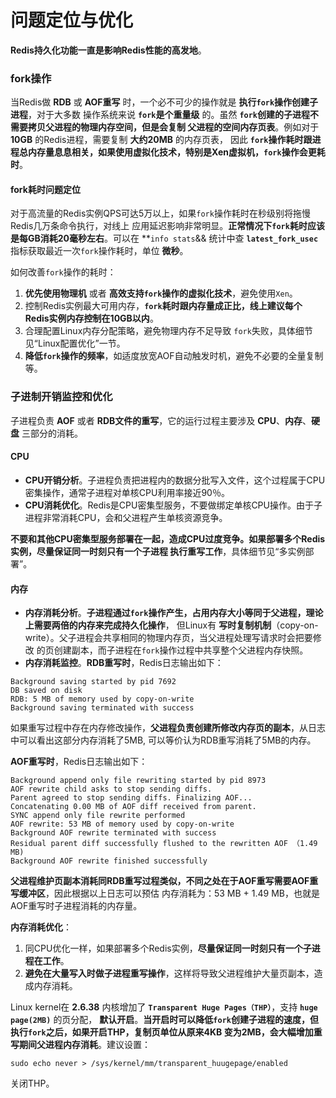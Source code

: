 问题定位与优化
===============================================================
**Redis持久化功能一直是影响Redis性能的高发地**。

### fork操作
当Redis做 **RDB** 或 **AOF重写** 时，一个必不可少的操作就是 **执行`fork`操作创建子进程**，对于大多数
操作系统来说 **`fork`是个重量级** 的。虽然 **`fork`创建的子进程不需要拷贝父进程的物理内存空间，但是会复制
父进程的空间内存页表**。例如对于 **10GB** 的Redis进程，需要复制 **大约20MB** 的内存页表，
因此 **`fork`操作耗时跟进程总内存量息息相关，如果使用虚拟化技术，特别是Xen虚拟机，`fork`操作会更耗时**。

#### fork耗时问题定位
对于高流量的Redis实例QPS可达5万以上，如果`fork`操作耗时在秒级别将拖慢Redis几万条命令执行，对线上
应用延迟影响非常明显。**正常情况下`fork`耗时应该是每GB消耗20毫秒左右**。可以在 **`info stats`&& 统计中查
**`latest_fork_usec`** 指标获取最近一次`fork`操作耗时，单位 **微秒**。

如何改善`fork`操作的耗时：
1. **优先使用物理机** 或者 **高效支持`fork`操作的虚拟化技术**，避免使用`Xen`。
2. 控制Redis实例最大可用内存，**`fork`耗时跟内存量成正比，线上建议每个Redis实例内存控制在10GB以内**。
3. 合理配置Linux内存分配策略，避免物理内存不足导致 `fork`失败，具体细节见“Linux配置优化”一节。
4. **降低`fork`操作的频率**，如适度放宽AOF自动触发时机，避免不必要的全量复制等。

### 子进制开销监控和优化
子进程负责 **AOF** 或者 **RDB文件的重写**，它的运行过程主要涉及 **CPU**、**内存**、**硬盘** 三部分的消耗。

#### CPU
+ **CPU开销分析**。子进程负责把进程内的数据分批写入文件，这个过程属于CPU密集操作，通常子进程对单核CPU利用率接近90％。
+ **CPU消耗优化**。Redis是CPU密集型服务，不要做绑定单核CPU操作。由于子进程非常消耗CPU，会和父进程产生单核资源竞争。

**不要和其他CPU密集型服务部署在一起，造成CPU过度竞争。如果部署多个Redis实例，尽量保证同一时刻只有一个子进程
执行重写工作**，具体细节见“多实例部署”。

#### 内存
+ **内存消耗分析**。**子进程通过`fork`操作产生，占用内存大小等同于父进程，理论上需要两倍的内存来完成持久化操作**，
但Linux有 **写时复制机制**（copy-on-write）。父子进程会共享相同的物理内存页，当父进程处理写请求时会把要修改
的页创建副本，而子进程在`fork`操作过程中共享整个父进程内存快照。
+ **内存消耗监控**。**RDB重写时**，Redis日志输出如下：
```
Background saving started by pid 7692
DB saved on disk
RDB: 5 MB of memory used by copy-on-write
Background saving terminated with success
```
如果重写过程中存在内存修改操作，**父进程负责创建所修改内存页的副本**，从日志中可以看出这部分内存消耗了5MB,
可以等价认为RDB重写消耗了5MB的内存。

**AOF重写时**，Redis日志输出如下：
```
Background append only file rewriting started by pid 8973
AOF rewrite child asks to stop sending diffs.
Parent agreed to stop sending diffs. Finalizing AOF...
Concatenating 0.00 MB of AOF diff received from parent.
SYNC append only file rewrite performed
AOF rewrite: 53 MB of memory used by copy-on-write
Background AOF rewrite terminated with success
Residual parent diff successfully flushed to the rewritten AOF （1.49 MB)
Background AOF rewrite finished successfully
```
**父进程维护页副本消耗同RDB重写过程类似，不同之处在于AOF重写需要AOF重写缓冲区**，因此根据以上日志可以预估
内存消耗为：53 MB + 1.49 MB，也就是AOF重写时子进程消耗的内存量。

**内存消耗优化**：

1. 同CPU优化一样，如果部署多个Redis实例，**尽量保证同一时刻只有一个子进程在工作**。
2. **避免在大量写入时做子进程重写操作**，这样将导致父进程维护大量页副本，造成内存消耗。

Linux kernel在 **2.6.38** 内核增加了 **`Transparent Huge Pages（THP）`**，支持 **`huge page(2MB)`** 的页分配，
**默认开启**。**当开启时可以降低`fork`创建子进程的速度，但执行`fork`之后，如果开启THP，复制页单位从原来4KB
变为2MB，会大幅增加重写期间父进程内存消耗**。建议设置：
```shell
sudo echo never > /sys/kernel/mm/transparent_huugepage/enabled
```
关闭THP。
